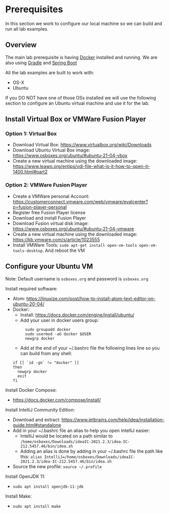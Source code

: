 # Prerequisites

In this section we work to configure our local machine so we can build and run all lab examples.

## Overview

The main lab prerequisite is having [Docker](https://www.docker.com/) installed and running.
We are also using [Gradle](https://gradle.org/) and [Spring Boot](https://gradle.org/)

All the lab examples are built to work with:

* OS-X
* Ubuntu

If you DO NOT have one of those OSs installed we will use the following section to configure an Ubuntu virtual machine
and use it for the lab.

## Install Virtual Box or VMWare Fusion Player

### Option 1: Virtual Box

* Download Virtual Box: https://www.virtualbox.org/wiki/Downloads
* Download Ubuntu Virtual Box image: https://www.osboxes.org/ubuntu/#ubuntu-21-04-vbox
* Create a new virtual machine using the downloaded
  image: https://www.leawo.org/entips/vdi-file-what-is-it-how-to-open-it-1400.html#part2

### Option 2: VMWare Fusion Player

* Create a VMWare personal Account: https://customerconnect.vmware.com/web/vmware/evalcenter?p=fusion-player-personal
* Register free Fusion Player license
* Download and install Fusion Player
* Download Fusion virtual disk image: https://www.osboxes.org/ubuntu/#ubuntu-21-04-vmware
* Create a new virtual machine using the downloaded image: https://kb.vmware.com/s/article/1023555
* Install VMWare Tools: `sudo apt-get install open-vm-tools open-vm-tools-desktop`. And reboot the VM

## Configure your Ubuntu VM

Note: Default username is `osboxes.org` and password is `osboxes.org`

Install required software:

* Atom: https://linuxize.com/post/how-to-install-atom-text-editor-on-ubuntu-20-04/
* Docker:
    * Install: https://docs.docker.com/engine/install/ubuntu/
    * Add your user in docker users group:
      ```
        sudo groupadd docker
        sudo usermod -aG docker $USER
        newgrp docker
      ```
    * Add at the end of your ~/.bashrc file the following lines line so you can build from any shell:
    ```# Switch groups, but only if necessary
    if [[ `id -gn` != "docker" ]]
    then
      newgrp docker
      exit
    fi
    ```

Install Docker Compose:

* https://docs.docker.com/compose/install/

Install IntelliJ Community Edition:

* Download and extract: https://www.jetbrains.com/help/idea/installation-guide.html#standalone
* Add in your ~/.bashrc file an alias to help you open IntelliJ easier:
    * IntelliJ would be located on a path similar
      to `/home/osboxes/Downloads/ideaIC-2021.2.3/idea-IC-212.5457.46/bin/idea.sh`
    * Adding an alias is done by adding in your ~/.bashrc file the path like
      this: ```alias IntelliJ=/home/osboxes/Downloads/ideaIC-2021.2.3/idea-IC-212.5457.46/bin/idea.sh```
* Source the new profile: `source ~/.profile`

Install OpenJDK 11:

* `sudo apt install openjdk-11-jdk`

Install Make:

* `sudo apt install make`
